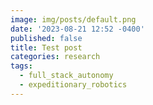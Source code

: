 ```yaml
---
image: img/posts/default.png
date: '2023-08-21 12:52 -0400'
published: false
title: Test post
categories: research
tags:
  - full_stack_autonomy
  - expeditionary_robotics
---
```


